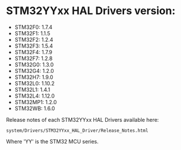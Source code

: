 # STM32YYxx HAL Drivers version:

  * STM32F0: 1.7.4
  * STM32F1: 1.1.5
  * STM32F2: 1.2.4
  * STM32F3: 1.5.4
  * STM32F4: 1.7.9
  * STM32F7: 1.2.8
  * STM32G0: 1.3.0
  * STM32G4: 1.2.0
  * STM32H7: 1.9.0
  * STM32L0: 1.10.2
  * STM32L1: 1.4.1
  * STM32L4: 1.12.0
  * STM32MP1: 1.2.0
  * STM32WB: 1.6.0

Release notes of each STM32YYxx HAL Drivers available here:

`system/Drivers/STM32YYxx_HAL_Driver/Release_Notes.html`

Where 'YY' is the STM32 MCU series.
